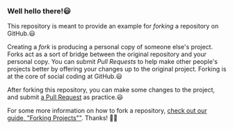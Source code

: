 ### Well hello there!😃

This repository is meant to provide an example for *forking* a repository on GitHub.😃

Creating a *fork* is producing a personal copy of someone else's project. Forks act as a sort of bridge between the original repository and your personal copy. You can submit *Pull Requests* to help make other people's projects better by offering your changes up to the original project. Forking is at the core of social coding at GitHub.😃

After forking this repository, you can make some changes to the project, and submit [a Pull Request](https://github.com/octocat/Spoon-Knife/pulls) as practice.😃

For some more information on how to fork a repository, [check out our guide, "Forking Projects""](http://guides.github.com/overviews/forking/). Thanks! :sparkling_heart:😃

